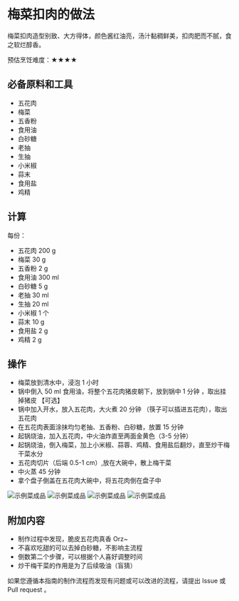 # 梅菜扣肉的做法

梅菜扣肉造型别致、大方得体，颜色酱红油亮，汤汁黏稠鲜美，扣肉肥而不腻，食之软烂醇香。

预估烹饪难度：★★★★

## 必备原料和工具

* 五花肉
* 梅菜
* 五香粉
* 食用油
* 白砂糖
* 老抽
* 生抽
* 小米椒
* 蒜末
* 食用盐
* 鸡精

## 计算

每份：

* 五花肉 200 g
* 梅菜 30 g
* 五香粉 2 g
* 食用油 300 ml
* 白砂糖 5 g
* 老抽  30 ml
* 生抽  20 ml
* 小米椒  1 个
* 蒜末 10 g
* 食用盐 2 g
* 鸡精 2 g

## 操作

* 梅菜放到清水中，浸泡 1 小时
* 锅中倒入 50 ml 食用油，将整个五花肉猪皮朝下，放到锅中 1 分钟 ，取出挂掉猪皮 【可选】
* 锅中加入开水，放入五花肉，大火煮 20 分钟 （筷子可以插进五花肉），取出五花肉
* 在五花肉表面涂抹均匀老抽、五香粉、白砂糖，放置 15 分钟
* 起锅烧油，加入五花肉，中火油炸直至两面金黄色（3-5 分钟）
* 起锅烧油，倒入梅菜，加上小米椒、蒜蓉、鸡精、食用盐后翻炒，直至炒干梅干菜水分
* 五花肉切片（后端 0.5-1 cm）,放在大碗中，散上梅干菜
* 中火蒸 45 分钟
* 拿个盘子倒盖在五花肉大碗中，将五花肉倒在盘子中

![示例菜成品](IMG-20240913214336174.jpeg)
![示例菜成品](IMG-20240913214338170.jpeg)
![示例菜成品](IMG-20240913214344330.jpeg)
![示例菜成品](IMG-20240913214346068.jpeg)

## 附加内容

* 制作过程中发现，脆皮五花肉真香 Orz~
* 不喜欢吃甜的可以去掉白砂糖，不影响主流程
* 倒数第二个步骤，可以根据个人喜好调整时间
* 炒干梅干菜的作用是为了后续吸油（盲猜）

如果您遵循本指南的制作流程而发现有问题或可以改进的流程，请提出 Issue 或 Pull request 。
